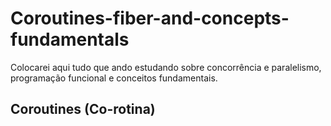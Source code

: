 # Coroutines-fiber-and-concepts-fundamentals

Colocarei aqui tudo que ando estudando sobre concorrência e paralelismo, programação funcional e conceitos fundamentais.

## Coroutines (Co-rotina)
